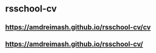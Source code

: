 # rsschool-cv
## https://amdreimash.github.io/rsschool-cv/cv  
## https://amdreimash.github.io/rsschool-cv/
